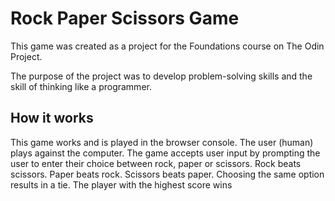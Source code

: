 # Rock Paper Scissors Game

This game was created as a project for the Foundations course on The Odin Project.

The purpose of the project was to develop problem-solving skills and the skill of thinking like a programmer.

## How it works
This game works and is played in the browser console. The user (human) plays against the computer. The game accepts user input by prompting the user to enter their choice between rock, paper or scissors. Rock beats scissors. Paper beats rock. Scissors beats paper. Choosing the same option results in a tie. The player with the highest score wins